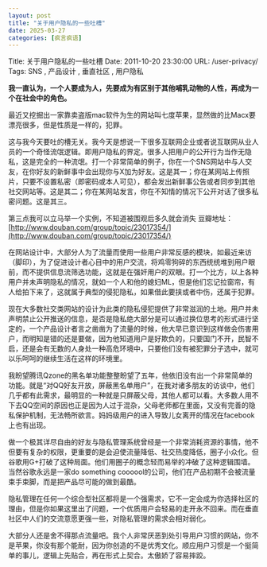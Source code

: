 ```yaml
---
layout: post
title: "关于用户隐私的一些吐槽"
date: 2025-03-27
categories: [疯言疯语]
---
```


Title: 关于用户隐私的一些吐槽
Date: 2011-10-20 23:30:00
URL: /user-privacy/
Tags: SNS , 产品设计 , 垂直社区 , 用户隐私

**我一直认为，一个人要成为人，先要成为有区别于其他哺乳动物的人性，再成为一个在社会中的角色。**

最近又挖掘出一家靠卖盗版mac软件为生的网站叫七度苹果，显然做的比Macx要漂亮很多，但是性质是一样的，犯罪。

这与我今天要吐的槽无关。我今天是想说一下很多互联网企业或者说互联网从业人员的一个奇怪流氓逻辑。即用户隐私的界定。很多人把用户的公开行为当作无隐私，这是完全的一种流氓。打一个非常简单的例子，你在一个SNS网站中与人交友，在你好友的新鲜事中会出现你与X加为好友。这是其一；你在某网站上传照片，只要不设置私密（即密码或本人可见），都会发出新鲜事公告或者同步到其他社交网站等。这是其二；你在某网站发言，你在不知情的情况下公开对话了很多私密问题。这是其三。

第三点我可以立马举一个实例，不知道被围观后多久就会消失 豆瓣地址：[http://www.douban.com/group/topic/23017354/](http://www.douban.com/group/topic/23017354/)

在网站设计中，大部分人为了流量而使用一些用户非常反感的模块，如最近来访（脚印），为了促进设计者心目中的用户交流，将鸡零狗碎的东西统统堆到用户眼前，而不提供信息流筛选功能，这就是在强奸用户的双眼。打一个比方，以上各种用户并未声明隐私的情况，就如一个人和他的媳妇ML，但是他们忘记拉窗帘，有人给拍下来了，这就属于典型的侵犯隐私，如果借此要挟或者中伤，还属于犯罪。

现在大多数社交类网站的设计为此类的隐私侵犯提供了非常滋润的土地。用户并未声明禁止公开推送的信息，是否是隐私绝大部分是可以通过换位思考的形式进行坚定的，一个产品设计者言之凿凿为了流量的时候，他大早已意识到这样做会伤害用户，而明知是错的还是要做，因为他知道用户是好欺负的，只要国门不开，民智不启，还是会有无数的人身处一种高危环境中，只要他们没有被犯罪分子选中，就可以乐呵呵的继续生活在这样的环境里。

我盼望腾讯Qzone的黑名单功能整整盼望了五年，他依旧没有出一个非常简单的功能。就是“对QQ好友开放，屏蔽黑名单用户”，在我对诸多朋友的访谈中，他们几乎都有此需求，最明显的一种就是只屏蔽父母，其他人都可以看。大多数人用不下去QQ空间的原因也正是因为人过于混杂，父母老师都在里面，又没有完善的隐私保护机制，无法畅所欲言。妈妈级用户的进入导致儿女离开的情况在facebook上也有出现。

做一个极其详尽自由的好友与隐私管理系统曾经是一个非常消耗资源的事情，他不但要有复杂的权限，更重要的是会迫使流量降低、社交热度降低，圈子小众化。但谷歌用G+打破了这种局面。他们用圈子的概念轻而易举的冲破了这种逻辑围墙。当然谷歌永远是一家do something coooool的公司，他们在产品初期不会被流量束手束脚，而是把产品尽可能的做到最酷。

隐私管理在任何一个综合型社区都将是一个强需求，它不一定会成为你选择社区的理由，但是你如果这里出了问题，一个优质用户会轻易的走开永不回来。而在垂直社区中人们的交流意愿更强一些，对隐私管理的需求会相对弱化。

大部分人还是舍不得那点流量吧。我个人非常厌恶到处引导用户习惯的网站，你不是苹果，你没有那个能耐，因为你创造的不是优秀文化。顺应用户习惯是一个挺简单的事儿，逻辑上先贴合，再在形式上契合。太傲娇了容易摔跤。